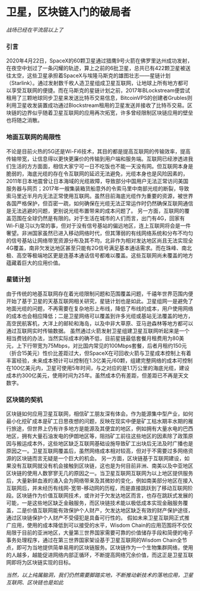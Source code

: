 # 卫星，区块链入门的破局者

*战场已经在平流层以上了*

### 引言
2020年4月22日，SpaceX的60颗卫星通过猎鹰9号火箭在佛罗里达州成功发射，在夜空中划过了一条闪耀的轨迹，算上之前的6批卫星，总共已有422颗卫星被送往太空，这些卫星承担着SpaceX与埃隆马斯克的雄图壮志——星链计划（Starlink）。通过发射数千枚人造卫星组成卫星互联网，让地球上所有地方都可以享受互联网的便捷。而在马斯克的星链计划之前，2017年BLockstream便尝试租用了三颗地球同步卫星来发送比特币交易信息，BitcoinVPS的创建者Grubles则利用卫星收发装置成功通过Blockstream租用的卫星发送并接收了比特币交易。区块链的边界似乎随着卫星互联网的应用再次拓宽，许多曾经限制区块链应用的壁垒也将随之消散。

### 地面互联网的局限性
不论是目前火热的5G还是Wi-Fi6技术，其目的都是提高互联网的传输效率，提高传输带宽，让信息得以更快更廉价的传输到用户端和服务端。互联网已经渗透进我们生活的方方面面，相信大家宁可一日不吃饭也不能一天没有网。但互联网本身是脆弱的，海底光缆的存在令互联网的延迟无法避免，光缆本身也是风险因素的，2011年日本地震曾让日本海域的光缆故障，导致部分中国用户无法正常访问美国服务器与网页；2017年一艘集装箱货船意外的令索马里中南部光缆的断裂，导致索马里近半月内无法正常使用互联网。虽然目前海底光缆作为重要的资源，被世界各国严格保护，但百密一疏，如何确保在光缆无法正常运作时仍然确保互联网通信是无法逃避的问题，更别说光缆布置带来的成本问题了。
另一方面，互联网的覆盖范围在全球仍然是有限的。对于生活在城市的人们而言，出门有4G，回家有Wi-Fi是习以为常的事，但对于没有信号基站的偏远地区，连上互联网将会是一件奢望。非洲国家虽然已进入移动网络时代，但其薄弱的有线网络系统和分布不均匀的信号基站让网络带宽资源分布及其不均，北非作为相对发达地区尚且无法实现全4G覆盖，南非欠发达地区甚至只能有2G信号满足基本通话需求。而在珠峰、南北极、高空等极端地区更是连基本通话信号都难以覆盖。这些互联网尚未覆盖的地方蕴藏着巨大的应用价值。

### 星链计划
由于传统的地基互联网存在着光缆限制问题和范围覆盖问题，千禧年世界范围内便开始了基于卫星的天基互联网相关研究，星链计划也是如此。卫星组网一是避免了地面光缆的问题，不再需要在复杂地形上布线，降低了布线的成本，用户使用网络的成本也会相应降低；二是卫星网络可以覆盖到许多光缆或基站无法覆盖的地方，高空民航客机，大洋上的邮轮和海岛，以及中非大草原、亚马逊森林等地方都可以通过互联网实时传输数据。
虽然通过火箭发射卫星组建卫星互联网听起来是一个相当费钱的办法，当然实际成本的确不低，目前星链最低套餐月租费用为80美元，上下行带宽为75Mbps，对比国内常见的100Mbps套餐，后者月租约150元（折合15美元）性价比差距过大，但SpaceX在可回收火箭与卫星成本控制上有着丰富经验，未来成本预计可以控制在1.3亿美元/60颗，组建完整网络的成本可控制在100亿美元内，卫星可使用5年时间，与之对应的是1.1万公里的海底光缆，建设成本约300亿美元，使用时间为25年。虽然成本仍有差距，但差距已不再是天文数字。

### 区块链的契机
区块链如何应用卫星互联网，相信矿工朋友深有体会。作为能源集中型产业，如何最小化挖矿成本是矿工日思夜想的问题，反映在现实中便是矿工枯水期丰水期的雁行旅途，但世界上仍有许多地方是能源及其便宜的地区，例如拥有大量水电的巴西地区，拥有大量石油发电的伊朗地区等，阻挡矿工前往这些地区的因素除了政策原因与搬运成本外，这些地区缺乏互联网基础设施导致矿工出块后无法及时广播也是原因之一。卫星互联网覆盖后，虽然网络成本相对较高，但对于不需要过多网络资源的区块链而言无疑是一个巨大的机会。
另一方面，区块链基于互联网建设，如果没有互联网就没有机会接触到区块链，这也是为何目前非洲、南美以及中亚地区区块链的使用人数寥寥无几的原因之一。当卫星互联网互联网为以上地区提供服务后，大量新鲜血液的涌入会为网络带来及其微妙的变化，例如南美部分地区在接入互联网后，并未经历有线网-宽带-移动网的历程，而是直接跳跃到了移动互联网阶段。区块链作为价值互联网技术，或许对于欠发达地区而言，也存在跳跃式发展的可能，一是这些地区缺乏金融服务，而区块链技术能以极低成本实现金融服务覆盖，二是价值互联网能有效保护个人财产，欠发达地区缺乏有效的财产保护途径，通过区块链保护个人财产不受侵犯是具备可行性的。
假如未来卫星互联网正式推广应用，使用的成本降低到可以接受的水平，Wisdom Chain的应用范围将不仅仅局限于目前的亚洲地区，大量第三世界国家需要可靠的价值储存手段和简便的电子事务处理程序，通过在第三世界国家架设基于卫星互联网的Wisdom Chain全节点，即可为当地提供简单易用的区块链服务。区块链作为一个生物集群网络，使用的人越多，越能促进网络内部正循环，不断提高网络冗余价值，而这正是卫星互联网即将为区块链实现的目标。

*当然，以上纯属脑洞，我们仍然需要脚踏实地，不断推动新技术的落地应用，卫星互联网、区块链也是如此*
